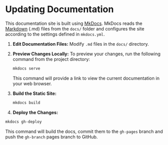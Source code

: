 # Updating Documentation

This documentation site is built using [MkDocs](https://www.mkdocs.org/). MkDocs reads the [Markdown](https://www.markdownguide.org/) (.md) files from the `docs/` folder and configures the site according to the settings defined in `mkdocs.yml`.


1. **Edit Documentation Files:**
    Modify `.md` files in the `docs/` directory.

2. **Preview Changes Locally:**
    To preview your changes, run the following command from the project directory:
    ```bash
    mkdocs serve
    ```
    This command will provide a link to view the current documentation in your web browser.

3. **Build the Static Site:**
    ```bash
    mkdocs build
    ```

4. **Deploy the Changes:**
```bash
mkdocs gh-deploy
```
This command will build the docs, commit them to the `gh-pages` branch and push the `gh-branch` pages branch to GitHub.
